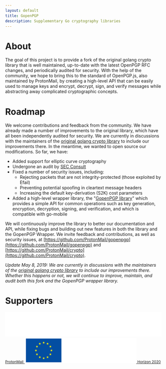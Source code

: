 ```yaml
---
layout: default
title: GopenPGP
description: Supplementary Go cryptography libraries
---
```


# About

The goal of this project is to provide a fork of the original golang crypto library that is well maintained, up-to-date with the latest OpenPGP RFC changes, and periodically audited for security. With the help of the community, we hope to bring this to the standard of OpenPGP.js, also maintained by ProtonMail, by creating a high-level API that can be easily used to manage keys and encrypt, decrypt, sign, and verify messages while abstracting away complicated cryptographic concepts.

# Roadmap

We welcome contributions and feedback from the community. We have already made a number of improvements to the original library, which have all been independently audited for security. We are currently in discussions with the maintainers of the [original golang crypto library](https://github.com/golang/crypto/) to include our improvements there. In the meantime, we wanted to open source our modifications. So far, we have:

- Added support for elliptic curve cryptography
- Undergone an audit by [SEC Consult](/assets/Report_1907551_Proton_Technologies_AG_Source_Code_Review_-_Proton_Crypto_Library_1.2_public.pdf)
- Fixed a number of security issues, including:
  - Rejecting packets that are not integrity-protected (those exploited by Efail)
  - Preventing potential spoofing in cleartext message headers
  - Increasing the default key-derivation (S2K) cost parameters
- Added a high-level wrapper library, the "[GopenPGP library](https://github.com/ProtonMail/gopenpgp)" which provides a simple API for common operations such as key generation, encryption, decryption, signing, and verification, and which is compatible with go-mobile

We will continuously improve the library to better our documentation and API, while fixing bugs and building out new features in both the library and the GopenPGP Wrapper. We invite feedback and contributions, as well as security issues, at [https://github.com/ProtonMail/gopenpgp](https://github.com/ProtonMail/gopenpgp) and [https://github.com/ProtonMail/crypto](https://github.com/ProtonMail/crypto).

_Update May 8, 2019: We are currently in discussions with the maintainers of the [original golang crypto library](https://github.com/golang/crypto/) to include our improvements there. Whether this happens or not, we will continue to improve, maintain, and audit both this fork and the GopenPGP wrapper library._

# Supporters

<a class="card text-center" href="https://protonmail.com/" title="ProtonMail" target="_blank">
  <img id="logo-protonmail" alt="protonmail logo" title="ProtonMail" src="/assets/img/protonmail-logo-white.svg">
  <small>ProtonMail</small>
</a>
<a class="card text-center" href="https://ec.europa.eu/programmes/horizon2020/en" title="Horizon 2020" target="_blank">
  <img id="logo-eu" alt="Horizon2020 logo" title="This project is supported by the Horizon 2020 Framework Programme of the European Union" src="/assets/img/logo-gdpr-eu-white.svg">
  <small>Horizon 2020</small>
</a>
